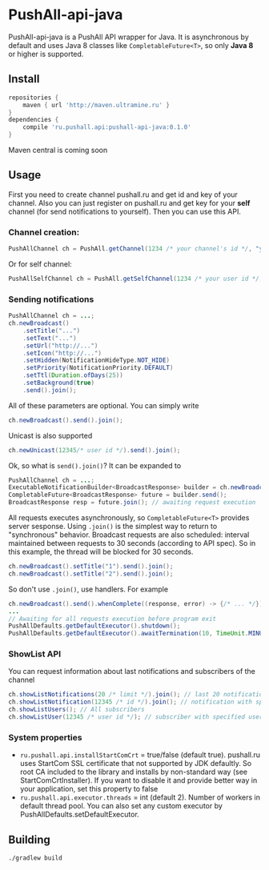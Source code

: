 # PushAll-api-java
PushAll-api-java is a PushAll API wrapper for Java. It is asynchronous by default and uses Java 8
 classes like `CompletableFuture<T>`, so only **Java 8** or higher is supported.

## Install
```gradle
repositories {
	maven { url 'http://maven.ultramine.ru' }
}
dependencies {
	compile 'ru.pushall.api:pushall-api-java:0.1.0'
}
```
Maven central is coming soon

## Usage
First you need to create channel pushall.ru and get id and key of your channel. Also you can just register
 on pushall.ru and get key for your **self** channel (for send notifications to yourself). Then you can use
 this API.

### Channel creation:
```java
PushAllChannel ch = PushAll.getChannel(1234 /* your channel's id */, "your channel's key");
```
Or for self channel:
```java
PushAllSelfChannel ch = PushAll.getSelfChannel(1234 /* your user id */, "your self key");
```

### Sending notifications
```java
PushAllChannel ch = ...;
ch.newBroadcast()
	.setTitle("...")
	.setText("...")
	.setUrl("http://...")
	.setIcon("http://...")
	.setHidden(NotificationHideType.NOT_HIDE)
	.setPriority(NotificationPriority.DEFAULT)
	.setTtl(Duration.ofDays(25))
	.setBackground(true)
	.send().join();
```
All of these parameters are optional. You can simply write
```java
ch.newBroadcast().send().join();
```
Unicast is also supported
```java
ch.newUnicast(12345/* user id */).send().join();
```
Ok, so what is `send().join()`? It can be expanded to
```java
PushAllChannel ch = ...;
ExecutableNotificationBuilder<BroadcastResponse> builder = ch.newBroadcast();
CompletableFuture<BroadcastResponse> future = builder.send();
BroadcastResponse resp = future.join(); // awaiting request execution
```
All requests executes asynchronously, so `CompletableFuture<T>` provides server sesponse.
 Using `.join()` is the simplest way to return to "synchronous" behavior. Broadcast requests are also
 scheduled: interval maintained between requests to 30 seconds (according to API spec).
 So in this example, the thread will be blocked for 30 seconds.
```java
ch.newBroadcast().setTitle("1").send().join();
ch.newBroadcast().setTitle("2").send().join();
```
So don't use `.join()`, use handlers. For example
```java
ch.newBroadcast().send().whenComplete((response, error) -> {/* ... */});
...
// Awaiting for all requests execution before program exit
PushAllDefaults.getDefaultExecutor().shutdown();
PushAllDefaults.getDefaultExecutor().awaitTermination(10, TimeUnit.MINUTES);
```

### ShowList API
You can request information about last notifications and subscribers of the channel
```java
ch.showListNotifications(20 /* limit */).join(); // last 20 notifications
ch.showListNotification(12345 /* id */).join(); // notification with specified id
ch.showListUsers(); // All subscribers
ch.showListUser(12345 /* user id */); // subscriber with specified user id
```

### System properties
* `ru.pushall.api.installStartComCrt` = true/false (default true). pushall.ru uses StartCom SSL certificate
 that not supported by JDK defaultly. So root CA included to the library and installs by non-standard way
 (see StartComCrtInstaller). If you want to disable it and provide better way in your application, set this
 property to false
* `ru.pushall.api.executor.threads` = int (default 2). Number of workers in default thread pool. You
 can also set any custom executor by PushAllDefaults.setDefaultExecutor.

## Building
```shell
./gradlew build
```